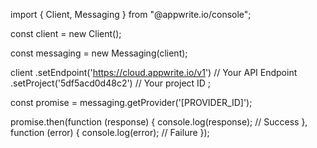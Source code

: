 import { Client, Messaging } from "@appwrite.io/console";

const client = new Client();

const messaging = new Messaging(client);

client
    .setEndpoint('https://cloud.appwrite.io/v1') // Your API Endpoint
    .setProject('5df5acd0d48c2') // Your project ID
;

const promise = messaging.getProvider('[PROVIDER_ID]');

promise.then(function (response) {
    console.log(response); // Success
}, function (error) {
    console.log(error); // Failure
});